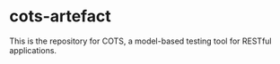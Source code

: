 # cots-artefact
This is the repository for COTS, a model-based testing tool for RESTful applications.
